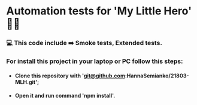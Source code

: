 # Automation tests for 'My Little Hero' 🦸‍♂️

### 💻 This code include ➡️ Smoke tests, Extended tests.
### For install this project in your laptop or PC follow this steps:
* #### Clone this repository with 'git@github.com:HannaSemianko/21803-MLH.git';
* #### Open it and run command 'npm install'.